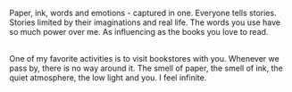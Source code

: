 Paper, ink, words and emotions - captured in one. Everyone tells stories. Stories limited by their imaginations and real life. The words you use have so much power over me. As influencing as the books you love to read.

\
One of my favorite activities is to visit bookstores with you. Whenever we pass by, there is no way around it. The smell of paper, the smell of ink, the quiet atmosphere, the low light and you. I feel infinite.